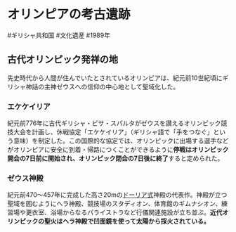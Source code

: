 # オリンピアの考古遺跡
#ギリシャ共和国 #文化遺産 #1989年
## 古代オリンピック発祥の地
先史時代から人間が住んでいたとされているオリンピアは、紀元前10世紀頃にギリシャ神話の主神ゼウスへの信仰の中心地として聖域化した。
### エケケイリア
紀元前776年に古代ギリシャ・ピサ・スパルタがゼウスを讃えるオリンピック競技大会を計画し、休戦協定「エケケイリア」（ギリシャ語で「手をつなぐ」という意味）を制定した。この国際的な協定では、オリンピックに出場する選手などがオリンピアに安全に到着・帰路につくことができるように**停戦はオリンピック開会の7日前に開始され、オリンピック閉会の7日後に終了**すると定められた。
### ゼウス神殿
紀元前470〜457年に完成した高さ20mの[ドーリア式](../terms/ドーリア式.md)神殿の代表作。神殿が立つ聖域を囲むようにヘラ神殿、競技場のスタディオン、体育館のギムナシオン、練習場や更衣室、浴場からなるパライストラなど行儀関連施設が立ち並ぶ。**近代オリンピックの聖火はヘラ神殿で凹面鏡を使って太陽から採火されている。**